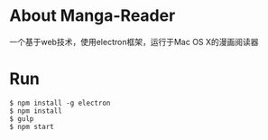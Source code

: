 # About Manga-Reader
一个基于web技术，使用electron框架，运行于Mac OS X的漫画阅读器

# Run
```
$ npm install -g electron
$ npm install
$ gulp
$ npm start
```
